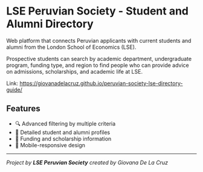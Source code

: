 # LSE Peruvian Society - Student and Alumni Directory

Web platform that connects Peruvian applicants with current students and alumni from the London School of Economics (LSE).

Prospective students can search by academic department, undergraduate program, funding type, and region to find people who can provide advice on admissions, scholarships, and academic life at LSE.

Link: https://giovanadelacruz.github.io/peruvian-society-lse-directory-guide/

## Features
- 🔍 Advanced filtering by multiple criteria
- 👥 Detailed student and alumni profiles
- 🎯 Funding and scholarship information
- 📱 Mobile-responsive design

---
*Project by **LSE Peruvian Society** created by Giovana De La Cruz*
